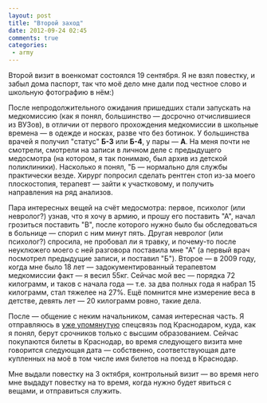 ```yaml
---
layout: post
title: "Второй заход"
date: 2012-09-24 02:45
comments: true
categories: 
 - army
---
```


Второй визит в военкомат состоялся 19 сентября. Я не взял повестку, и забыл дома паспорт, так что моё дело мне дали под честное слово и школьную фотографию в нём:)

После непродолжительного ожидания пришедших стали запускать на медкомиссию (как я понял, большинство — досрочно отчислившиеся из ВУЗов), в отличии от первого прохождения медкомиссии в школьные времена — в одежде и носках, разве что без ботинок. У большинства врачей я получил "статус" **Б-3** или **Б-4**, у пары — **А**. На меня почти не смотрели, смотрели на записи в личном деле с предыдущего медосмотра (на котором, я так понимаю, был архив из детской поликлиники). Насколько я понял, "Б — нормально для службы практически везде. Хирург попросил сделать рентген стоп из-за моего плоскостопия, терапевт — зайти к участковому, и получить направления на ряд анализов.

Пара интересных вещей на счёт медосмотра: первое, психолог (или невролог?) узнав, что я хочу в армию, и прошу его поставить "А", начал грозиться поставить "В", после которого нужно было бы обследоваться в больнице — спорил с ним минут пять. Другая невролог (или психолог?) спросила, не пробовал ли я травку, и почему-то после неуклюжего моего с ней разговора поставила мне "А" (а первый врач посмотрел предыдущие записи, и поставил "Б"). Второе — в 2009 году, когда мне было 18 лет — задокументированный терапевтом медкомиссии факт — я весил 55кг. Сейчас мой вес — порядка 72 килограмм, и таков с начала года — т.е. за два полных года я набрал 15 килограмм, стал тяжелее на 27%. Ещё помнится мне измерение веса в детстве, девять лет — 20 килограмм ровно, такие дела.

После — общение с неким начальником, самая интересная часть. Я отправляюсь в [уже упомянутую](/2012/first-visit/) спецсвязь под Краснодаром, куда, как я понял, берут срочников только с высшим образованием. Сейчас покупаются билеты в Краснодар, во время следующего визита мне говорится следующая дата — собственно, соответствующая дате купленных на моё в том числе имя билетов на поезд в Краснодар.

Мне выдали повестку на 3 октября, контрольный визит — во время него мне выдадут повестку на то время, когда нужно будет явиться с вещами, и отправиться служить.
